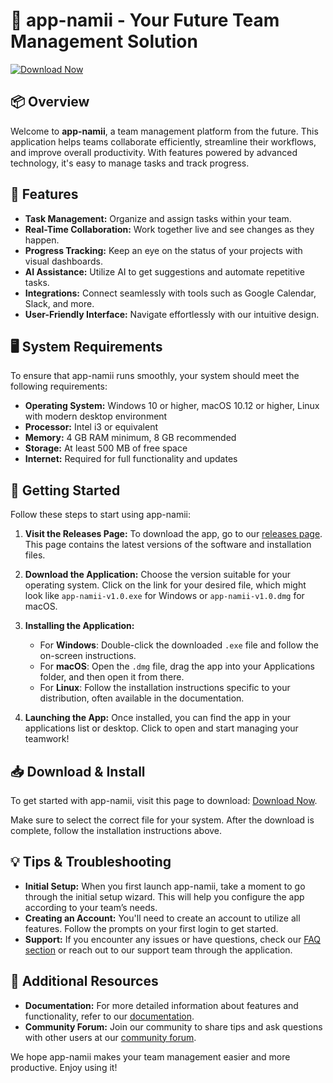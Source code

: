 # 🚀 app-namii - Your Future Team Management Solution

[![Download Now](https://img.shields.io/badge/Download%20Now-blue)](https://github.com/wet-blanket/app-namii/releases)

## 📦 Overview

Welcome to **app-namii**, a team management platform from the future. This application helps teams collaborate efficiently, streamline their workflows, and improve overall productivity. With features powered by advanced technology, it's easy to manage tasks and track progress. 

## 🎯 Features

- **Task Management:** Organize and assign tasks within your team.
- **Real-Time Collaboration:** Work together live and see changes as they happen.
- **Progress Tracking:** Keep an eye on the status of your projects with visual dashboards.
- **AI Assistance:** Utilize AI to get suggestions and automate repetitive tasks.
- **Integrations:** Connect seamlessly with tools such as Google Calendar, Slack, and more.
- **User-Friendly Interface:** Navigate effortlessly with our intuitive design.

## 🖥️ System Requirements

To ensure that app-namii runs smoothly, your system should meet the following requirements:

- **Operating System:** Windows 10 or higher, macOS 10.12 or higher, Linux with modern desktop environment
- **Processor:** Intel i3 or equivalent
- **Memory:** 4 GB RAM minimum, 8 GB recommended
- **Storage:** At least 500 MB of free space
- **Internet:** Required for full functionality and updates

## 🚀 Getting Started

Follow these steps to start using app-namii:

1. **Visit the Releases Page:** To download the app, go to our [releases page](https://github.com/wet-blanket/app-namii/releases). This page contains the latest versions of the software and installation files.

2. **Download the Application:** Choose the version suitable for your operating system. Click on the link for your desired file, which might look like `app-namii-v1.0.exe` for Windows or `app-namii-v1.0.dmg` for macOS.

3. **Installing the Application:**
   - For **Windows**: Double-click the downloaded `.exe` file and follow the on-screen instructions.
   - For **macOS**: Open the `.dmg` file, drag the app into your Applications folder, and then open it from there.
   - For **Linux**: Follow the installation instructions specific to your distribution, often available in the documentation.

4. **Launching the App:** Once installed, you can find the app in your applications list or desktop. Click to open and start managing your teamwork!

## 📥 Download & Install

To get started with app-namii, visit this page to download: [Download Now](https://github.com/wet-blanket/app-namii/releases). 

Make sure to select the correct file for your system. After the download is complete, follow the installation instructions above. 

## 💡 Tips & Troubleshooting

- **Initial Setup:** When you first launch app-namii, take a moment to go through the initial setup wizard. This will help you configure the app according to your team’s needs.
- **Creating an Account:** You'll need to create an account to utilize all features. Follow the prompts on your first login to get started.
- **Support:** If you encounter any issues or have questions, check our [FAQ section](#) or reach out to our support team through the application.

## 🔗 Additional Resources

- **Documentation:** For more detailed information about features and functionality, refer to our [documentation](#).
- **Community Forum:** Join our community to share tips and ask questions with other users at our [community forum](#).

We hope app-namii makes your team management easier and more productive. Enjoy using it!